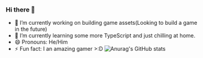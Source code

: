 ### Hi there 👋

- 🔭 I’m currently working on building game assets(Looking to build a game in the future)
- 🌱 I’m currently learning some more TypeScript and just chilling at home.
- 😄 Pronouns: He/Him
- ⚡ Fun fact: I an amazing gamer >:D
![Anurag's GitHub stats](https://github-readme-stats.vercel.app/api?username=LiamTL&theme=dark&show_icons=true)
